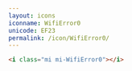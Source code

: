 ```yaml
---
layout: icons
iconname: WifiError0
unicode: EF23
permalink: /icon/WifiError0/
---
```


``` html
<i class="mi mi-WifiError0"></i>
```
